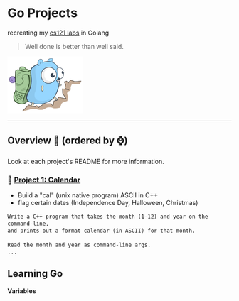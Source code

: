 # Go Projects
recreating my [cs121 labs](https://github.com/samarthdave/cs121h-projects) in Golang

> Well done is better than well said.

![go-hike.png](go-hike.png/)

--------------------------------------

## Overview :helicopter: (ordered by :watch:)

Look at each project's README for more information.

### :calendar: [Project 1: Calendar](project_1/)
- Build a "cal" (unix native program) ASCII in C++
- flag certain dates (Independence Day, Halloween, Christmas)
```
Write a C++ program that takes the month (1-12) and year on the command-line,
and prints out a format calendar (in ASCII) for that month.

Read the month and year as command-line args.
...
```

## Learning Go

**Variables**
```golang

```